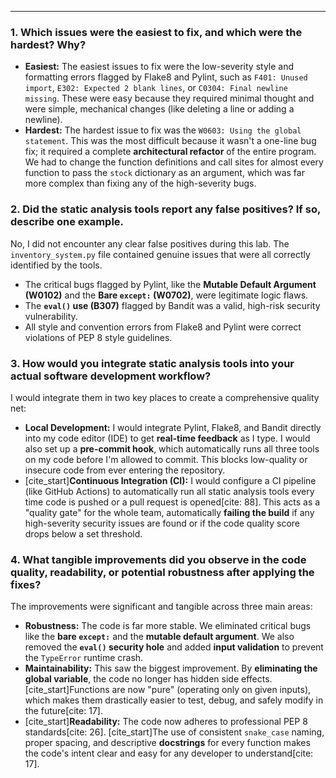 ***

### 1. Which issues were the easiest to fix, and which were the hardest? Why?

* **Easiest:** The easiest issues to fix were the low-severity style and formatting errors flagged by Flake8 and Pylint, such as `F401: Unused import`, `E302: Expected 2 blank lines`, or `C0304: Final newline missing`. These were easy because they required minimal thought and were simple, mechanical changes (like deleting a line or adding a newline).
* **Hardest:** The hardest issue to fix was the `W0603: Using the global statement`. This was the most difficult because it wasn't a one-line bug fix; it required a complete **architectural refactor** of the entire program. We had to change the function definitions and call sites for almost every function to pass the `stock` dictionary as an argument, which was far more complex than fixing any of the high-severity bugs.

### 2. Did the static analysis tools report any false positives? If so, describe one example.

No, I did not encounter any clear false positives during this lab. The `inventory_system.py` file contained genuine issues that were all correctly identified by the tools.

* The critical bugs flagged by Pylint, like the **Mutable Default Argument (W0102)** and the **Bare `except:` (W0702)**, were legitimate logic flaws.
* The **`eval()` use (B307)** flagged by Bandit was a valid, high-risk security vulnerability.
* All style and convention errors from Flake8 and Pylint were correct violations of PEP 8 style guidelines.

### 3. How would you integrate static analysis tools into your actual software development workflow?

I would integrate them in two key places to create a comprehensive quality net:

* **Local Development:** I would integrate Pylint, Flake8, and Bandit directly into my code editor (IDE) to get **real-time feedback** as I type. I would also set up a **pre-commit hook**, which automatically runs all three tools on my code before I'm allowed to commit. This blocks low-quality or insecure code from ever entering the repository.
* [cite_start]**Continuous Integration (CI):** I would configure a CI pipeline (like GitHub Actions) to automatically run all static analysis tools every time code is pushed or a pull request is opened[cite: 88]. This acts as a "quality gate" for the whole team, automatically **failing the build** if any high-severity security issues are found or if the code quality score drops below a set threshold.

### 4. What tangible improvements did you observe in the code quality, readability, or potential robustness after applying the fixes?

The improvements were significant and tangible across three main areas:

* **Robustness:** The code is far more stable. We eliminated critical bugs like the **bare `except:`** and the **mutable default argument**. We also removed the **`eval()` security hole** and added **input validation** to prevent the `TypeError` runtime crash.
* **Maintainability:** This saw the biggest improvement. By **eliminating the global variable**, the code no longer has hidden side effects. [cite_start]Functions are now "pure" (operating only on given inputs), which makes them drastically easier to test, debug, and safely modify in the future[cite: 17].
* [cite_start]**Readability:** The code now adheres to professional PEP 8 standards[cite: 26]. [cite_start]The use of consistent `snake_case` naming, proper spacing, and descriptive **docstrings** for every function makes the code's intent clear and easy for any developer to understand[cite: 17].